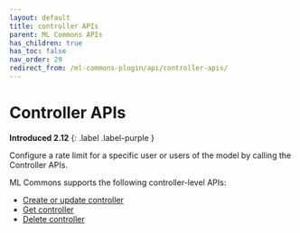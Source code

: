 ```yaml
---
layout: default
title: controller APIs
parent: ML Commons APIs
has_children: true
has_toc: false
nav_order: 29
redirect_from: /ml-commons-plugin/api/controller-apis/
---
```


# Controller APIs
**Introduced 2.12**
{: .label .label-purple }

Configure a rate limit for a specific user or users of the model by calling the Controller APIs. 

ML Commons supports the following controller-level APIs:

- [Create or update controller]({{site.url}}{{site.baseurl}}/ml-commons-plugin/api/controller-apis/create-controller/)
- [Get controller]({{site.url}}{{site.baseurl}}/ml-commons-plugin/api/controller-apis/get-controller/)
- [Delete controller]({{site.url}}{{site.baseurl}}/ml-commons-plugin/api/controller-apis/delete-controller/)